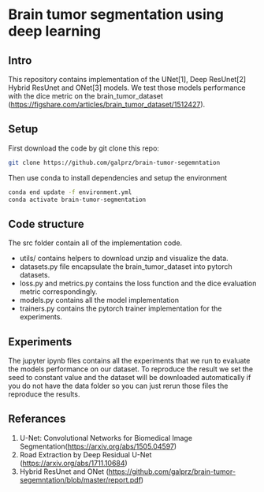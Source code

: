 # Brain tumor segmentation using deep learning
## Intro
This repository contains implementation of the UNet[1], Deep ResUnet[2] Hybrid ResUnet and ONet[3] models.
We test those models performance with the dice metric on the brain_tumor_dataset (https://figshare.com/articles/brain_tumor_dataset/1512427).

## Setup
First download the code by git clone this repo:
```bash
git clone https://github.com/galprz/brain-tumor-segemntation
```
Then use conda to install dependencies and setup the environment 
```bash
conda end update -f environment.yml
conda activate brain-tumor-segmentation
```
## Code structure
The src folder contain all of the implementation code.
+ utils/ contains helpers to download unzip and visualize the data.
+ datasets.py file encapsulate the brain_tumor_dataset into pytorch datasets.
+ loss.py and metrics.py contains the loss function and the dice evaluation metric correspondingly.
+ models.py contains all the model implementation
+ trainers.py contains the pytorch trainer implementation for the experiments.

## Experiments
The jupyter ipynb files contains all the experiments that we run to evaluate the models performance on our dataset.
To reproduce the result we set the seed to constant value and the dataset will be downloaded automatically if you 
do not have the data folder so you can just rerun those files the reproduce the results.
## Referances
1. U-Net: Convolutional Networks for Biomedical Image Segmentation(https://arxiv.org/abs/1505.04597)
2. Road Extraction by Deep Residual U-Net (https://arxiv.org/abs/1711.10684)
3. Hybrid ResUnet and ONet (https://github.com/galprz/brain-tumor-segemntation/blob/master/report.pdf)